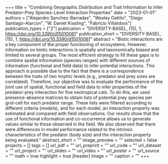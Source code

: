 +++
title = "Combining Geographic Distribution and Trait Information to Infer
   Predator-Prey Species-Level Interaction Properties"
date = "2023-01-01"
authors = ["Alejandro Sanchez-Barradas", "Wesley Dattilo", "Diego Santiago-Alarcon", "W. Daniel Kissling", "Fabricio Villalobos"]
publication_types = ["2"]
publication = "DIVERSITY-BASEL, (15), 1, https://doi.org/10.3390/d15010061"
publication_short = "DIVERSITY-BASEL, (15), 1, https://doi.org/10.3390/d15010061"
abstract = "Biotic interactions are a key component of the proper functioning of
   ecosystems. However, information on biotic interactions is spatially and
   taxonomically biased and limited to several groups. The most efficient
   strategy to fill these gaps is to combine spatial information (species
   ranges) with different sources of information (functional and field
   data) to infer potential interactions. This approach is possible due to
   the fact that there is a correspondence between the traits of two
   trophic levels (e.g., predator and prey sizes are correlated).
   Therefore, our objective was to evaluate the performance of the joint
   use of spatial, functional and field data to infer properties of the
   predator-prey interaction for five neotropical cats. To do this, we used
   presence-absence matrices to obtain lists of potential prey species per
   grid-cell for each predator range. These lists were filtered according
   to different criteria (models), and for each model, an interaction
   property was estimated and compared with field observations. Our results
   show that the use of functional information and co-occurrence allows us
   to generate values similar to those observed in the field. We also
   observed that there were differences in model performance related to the
   intrinsic characteristics of the predator (body size) and the
   interaction property being evaluated."
abstract_short = ""
image_preview = ""
selected = false
projects = []
tags = []
url_pdf = ""
url_preprint = ""
url_code = ""
url_dataset = ""
url_project = ""
url_slides = ""
url_video = ""
url_poster = ""
url_source = ""
math = true
highlight = true
[header]
image = ""
caption = ""
+++
